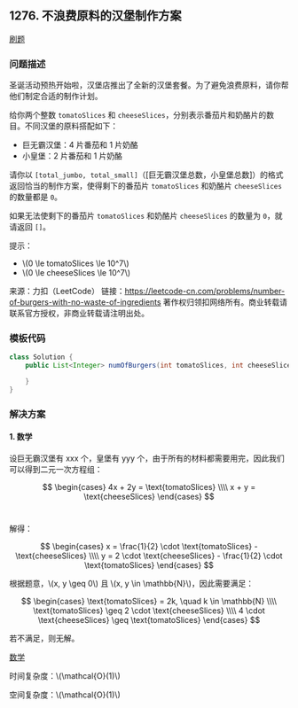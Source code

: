 <script src="https://cdn.bootcss.com/mathjax/2.7.7/MathJax.js?config=TeX-AMS-MML_HTMLorMML"></script>

## 1276. 不浪费原料的汉堡制作方案

[刷题](qu1276/solu/Solution.java)

### 问题描述

圣诞活动预热开始啦，汉堡店推出了全新的汉堡套餐。为了避免浪费原料，请你帮他们制定合适的制作计划。

给你两个整数 `tomatoSlices` 和 `cheeseSlices`，分别表示番茄片和奶酪片的数目。不同汉堡的原料搭配如下：

* 巨无霸汉堡：4 片番茄和 1 片奶酪
* 小皇堡：2 片番茄和 1 片奶酪

请你以 `[total_jumbo, total_small]`（[巨无霸汉堡总数，小皇堡总数]）的格式返回恰当的制作方案，使得剩下的番茄片 `tomatoSlices` 和奶酪片 `cheeseSlices` 的数量都是 `0`。

如果无法使剩下的番茄片 `tomatoSlices` 和奶酪片 `cheeseSlices` 的数量为 `0`，就请返回 `[]`。

提示：

* \\(0 \le tomatoSlices \le 10^7\\)
* \\(0 \le cheeseSlices \le 10^7\\)

来源：力扣（LeetCode）
链接：https://leetcode-cn.com/problems/number-of-burgers-with-no-waste-of-ingredients
著作权归领扣网络所有。商业转载请联系官方授权，非商业转载请注明出处。

### 模板代码

``` java
class Solution {
    public List<Integer> numOfBurgers(int tomatoSlices, int cheeseSlices) {

    }
}
```

### 解决方案

#### 1. 数学

设巨无霸汉堡有 xxx 个，皇堡有 yyy 个，由于所有的材料都需要用完，因此我们可以得到二元一次方程组：

$$
\begin{cases}
4x + 2y = \text{tomatoSlices} \\\\ 
x + y = \text{cheeseSlices} 
\end{cases}
$$​

解得：

$$
\begin{cases}
x = \frac{1}{2} \cdot \text{tomatoSlices} - \text{cheeseSlices} \\\\ 
y = 2 \cdot \text{cheeseSlices} - \frac{1}{2} \cdot \text{tomatoSlices} 
\end{cases}
$$

根据题意，\\(x, y \geq 0\\) 且 \\(x, y \in \mathbb{N}\\)，因此需要满足：

$$
\begin{cases} 
\text{tomatoSlices} = 2k, \quad k \in \mathbb{N} \\\\ 
\text{tomatoSlices} \geq 2 \cdot \text{cheeseSlices} \\\\ 
4 \cdot \text{cheeseSlices} \geq \text{tomatoSlices} 
\end{cases}
$$

若不满足，则无解。

[数学](qu1276/solu1/Solution.java)

时间复杂度：\\(\mathcal{O}(1)\\)

空间复杂度：\\(\mathcal{O}(1)\\)
